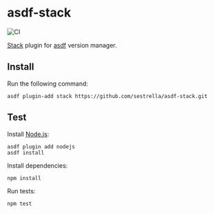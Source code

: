 # asdf-stack

![CI](https://github.com/sestrella/asdf-stack/workflows/CI/badge.svg?branch=master)

[Stack](https://docs.haskellstack.org/en/stable/README/) plugin for
[asdf](https://asdf-vm.com/#/) version manager.

## Install

Run the following command:

```
asdf plugin-add stack https://github.com/sestrella/asdf-stack.git
```

## Test

Install [Node.js](https://nodejs.org/en/):

```
asdf plugin add nodejs
asdf install
```

Install dependencies:

```
npm install
```

Run tests:

```
npm test
```
